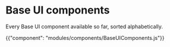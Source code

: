 # Base UI components

<p class="description">Every Base UI component available so far, sorted alphabetically.</p>

{{"component": "modules/components/BaseUIComponents.js"}}
